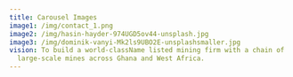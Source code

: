 ```yaml
---
title: Carousel Images
image1: /img/contact_1.png
image2: /img/hasin-hayder-974UGD5ov44-unsplash.jpg
image3: /img/dominik-vanyi-Mk2ls9UBO2E-unsplashsmaller.jpg
vision: To build a world-className listed mining firm with a chain of
  large-scale mines across Ghana and West Africa.
---
```

